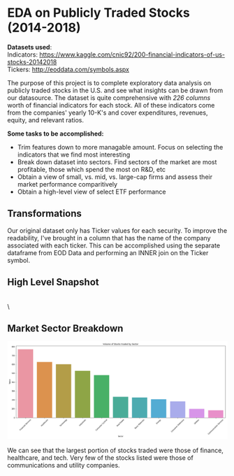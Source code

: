 # EDA on Publicly Traded Stocks (2014-2018)
**Datasets used**: \
Indicators: https://www.kaggle.com/cnic92/200-financial-indicators-of-us-stocks-20142018 \
Tickers: http://eoddata.com/symbols.aspx

The purpose of this project is to complete exploratory data analysis on publicly traded stocks in the U.S. and see what insights can be drawn from our datasource. The dataset is quite comprehensive with *226 columns* worth of financial indicators for each stock. All of these indicators come from the companies' yearly 10-K's and cover expenditures, revenues, equity, and relevant ratios.

**Some tasks to be accomplished:**

* Trim features down to more managable amount. Focus on selecting the indicators that we find most interesting
* Break down dataset into sectors. Find sectors of the market are most profitable, those which spend the most on R&D, etc
* Obtain a view of small, vs. mid, vs. large-cap firms and assess their market performance comparitively
* Obtain a high-level view of select ETF performance

## Transformations

Our original dataset only has Ticker values for each security. To improve the readability, I've brought in a column that has the name of the company associated with each ticker. This can be accomplished using the separate dataframe from EOD Data and performing an INNER join on the Ticker symbol.

## High Level Snapshot

\
\

## Market Sector Breakdown
![SectorStockVolum](figures/StockVolume_Sector.png)

We can see that the largest portion of stocks traded were those of finance, healthcare, and tech. Very few of the stocks listed were those of communications and utility companies.